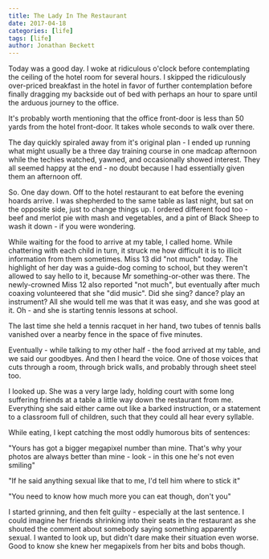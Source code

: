 ```yaml
---
title: The Lady In The Restaurant
date: 2017-04-18
categories: [life]
tags: [life]
author: Jonathan Beckett
---
```


Today was a good day. I woke at ridiculous o'clock before contemplating the ceiling of the hotel room for several hours. I skipped the ridiculously over-priced breakfast in the hotel in favor of further contemplation before finally dragging my backside out of bed with perhaps an hour to spare until the arduous journey to the office.

It's probably worth mentioning that the office front-door is less than 50 yards from the hotel front-door. It takes whole seconds to walk over there.

The day quickly spiraled away from it's original plan - I ended up running what might usually be a three day training course in one madcap afternoon while the techies watched, yawned, and occasionally showed interest. They all seemed happy at the end - no doubt because I had essentially given them an afternoon off.

So. One day down. Off to the hotel restaurant to eat before the evening hoards arrive. I was shepherded to the same table as last night, but sat on the opposite side, just to change things up. I ordered different food too - beef and merlot pie with mash and vegetables, and a pint of Black Sheep to wash it down - if you were wondering.

While waiting for the food to arrive at my table, I called home. While chattering with each child in turn, it struck me how difficult it is to illicit information from them sometimes. Miss 13 did "not much" today. The highlight of her day was a guide-dog coming to school, but they weren't allowed to say hello to it, because Mr something-or-other was there. The newly-crowned Miss 12 also reported "not much", but eventually after much coaxing volunteered that she "did music". Did she sing? dance? play an instrument? All she would tell me was that it was easy, and she was good at it. Oh - and she is starting tennis lessons at school.

The last time she held a tennis racquet in her hand, two tubes of tennis balls vanished over a nearby fence in the space of five minutes.

Eventually - while talking to my other half - the food arrived at my table, and we said our goodbyes. And then I heard the voice. One of those voices that cuts through a room, through brick walls, and probably through sheet steel too.

I looked up. She was a very large lady, holding court with some long suffering friends at a table a little way down the restaurant from me. Everything she said either came out like a barked instruction, or a statement to a classroom full of children, such that they could all hear every syllable.

While eating, I kept catching the most oddly humorous bits of sentences:

"Yours has got a bigger megapixel number than mine. That's why your photos are always better than mine - look - in this one he's not even smiling"

"If he said anything sexual like that to me, I'd tell him where to stick it"

"You need to know how much more you can eat though, don't you"

I started grinning, and then felt guilty - especially at the last sentence. I could imagine her friends shrinking into their seats in the restaurant as she shouted the comment about somebody saying something apparently sexual. I wanted to look up, but didn't dare make their situation even worse. Good to know she knew her megapixels from her bits and bobs though.